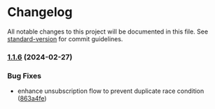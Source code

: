 # Changelog

All notable changes to this project will be documented in this file. See [standard-version](https://github.com/conventional-changelog/standard-version) for commit guidelines.

### [1.1.6](https://github.com/openfeed-org/sdk-js/compare/1.1.5...1.1.6) (2024-02-27)


### Bug Fixes

* enhance unsubscription flow to prevent duplicate race condition ([863a4fe](https://github.com/openfeed-org/sdk-js/commit/863a4fe5e2ff27613b70a9f1638df211fd796acc))
